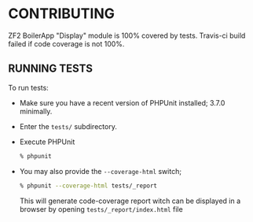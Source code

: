 # CONTRIBUTING

ZF2 BoilerApp "Display" module is 100% covered by tests. Travis-ci build failed if code coverage is not 100%.

## RUNNING TESTS

To run tests:

- Make sure you have a recent version of PHPUnit installed; 3.7.0
  minimally.
- Enter the `tests/` subdirectory.
- Execute PHPUnit

  ```sh
  % phpunit
  ```

- You may also provide the `--coverage-html` switch;

  ```sh
  % phpunit --coverage-html tests/_report
  ```

  This will generate code-coverage report witch can be displayed in a browser by opening `tests/_report/index.html` file